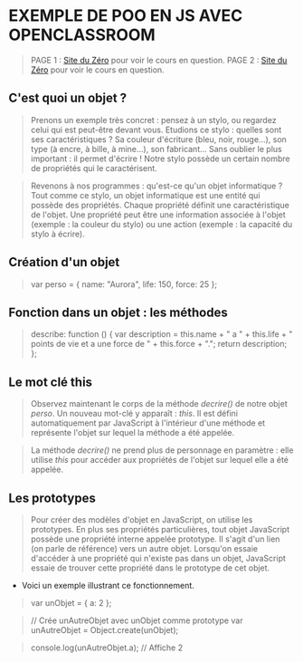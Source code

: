 # EXEMPLE DE POO EN JS AVEC OPENCLASSROOM

> PAGE 1 : [Site du Zéro](https://openclassrooms.com/courses/apprenez-a-coder-avec-javascript/creez-vos-premiers-objets) pour voir le cours en question.
> PAGE 2 : [Site du Zéro](https://openclassrooms.com/courses/apprenez-a-coder-avec-javascript/trop-classe-la-poo) pour voir le cours en question.

## C'est quoi un objet ?

> Prenons un exemple très concret : pensez à un stylo, ou regardez celui qui est peut-être devant vous. Etudions ce stylo : quelles sont ses caractéristiques ? Sa couleur d'écriture (bleu, noir, rouge...), son type (à encre, à bille, à mine...), son fabricant... Sans oublier le plus important : il permet d'écrire ! Notre stylo possède un certain nombre de propriétés qui le caractérisent.

> Revenons à nos programmes : qu'est-ce qu'un objet informatique ? Tout comme ce stylo, un objet informatique est une entité qui possède des propriétés. Chaque propriété définit une caractéristique de l'objet. Une propriété peut être une information associée à l'objet (exemple : la couleur du stylo) ou une action (exemple : la capacité du stylo à écrire).

## Création d'un objet

> var perso = {
    name: "Aurora",
    life: 150,
    force: 25
  };
  
## Fonction dans un objet : les méthodes

> describe: function () {
        var description = this.name + " a " + this.life + " points de vie et a une force de " + this.force + ".";
        return description;
    };
    
## Le mot clé this

> Observez maintenant le corps de la méthode *decrire()* de notre objet *perso*. Un nouveau mot-clé y apparaît : *this*. Il est défini automatiquement par JavaScript à l'intérieur d'une méthode et représente l'objet sur lequel la méthode a été appelée.

> La méthode *decrire()* ne prend plus de personnage en paramètre : elle utilise *this* pour accéder aux propriétés de l'objet sur lequel elle a été appelée.

## Les prototypes

> Pour créer des modèles d'objet en JavaScript, on utilise les prototypes. En plus ses propriétés particulières, tout objet JavaScript possède une propriété interne appelée prototype. Il s'agit d'un lien (on parle de référence) vers un autre objet. Lorsqu'on essaie d'accéder à une propriété qui n'existe pas dans un objet, JavaScript essaie de trouver cette propriété dans le prototype de cet objet.

* Voici un exemple illustrant ce fonctionnement.

> var unObjet = {
    a: 2
};

> // Crée unAutreObjet avec unObjet comme prototype
var unAutreObjet = Object.create(unObjet);

> console.log(unAutreObjet.a); // Affiche 2 